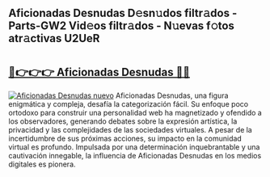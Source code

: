 ## Aficionadas Desnudas D𝚎sn𝚞dos filtr𝚊dos - Parts-GW2 Vid𝚎os filtr𝚊dos - N𝚞evas f𝚘tos atr𝚊ctivas U2UeR

# <h2><a href="http://mb6pst.tromn.icu/?c=Aficionadas+Desnudas">🔗👉👉👉 Aficionadas Desnudas 🔗🔗</a></h2>

[![Aficionadas Desnudas nuevo](https://i.imgur.com/pEAQMta.gif)](http://mb6pst.tromn.icu/?c=Aficionadas+Desnudas)
Aficionadas Desnudas, una figura enigmática y compleja, desafía la categorización fácil. Su enfoque poco ortodoxo para construir una personalidad web ha magnetizado y ofendido a los observadores, generando debates sobre la expresión artística, la privacidad y las complejidades de las sociedades virtuales. A pesar de la incertidumbre de sus próximas acciones, su impacto en la comunidad virtual es profundo. Impulsada por una determinación inquebrantable y una cautivación innegable, la influencia de Aficionadas Desnudas en los medios digitales es pionera.
